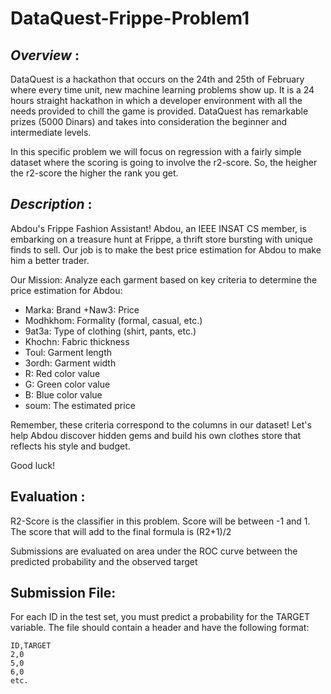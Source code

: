 # DataQuest-Frippe-Problem1

## _**Overview**_ :

DataQuest is a hackathon that occurs on the 24th and 25th of February where every time unit, new machine learning problems show up. It is a 24 hours straight hackathon in which a developer environment with all the needs provided to chill the game is provided. DataQuest has remarkable prizes (5000 Dinars) and takes into consideration the beginner and intermediate levels.

In this specific problem we will focus on regression with a fairly simple dataset where the scoring is going to involve the r2-score. So, the heigher the r2-score the higher the rank you get. 

## _**Description**_ :
Abdou's Frippe Fashion Assistant!
Abdou, an IEEE INSAT CS member, is embarking on a treasure hunt at Frippe, a thrift store bursting with unique finds to sell. Our job is to make the best price estimation for Abdou to make him a better trader.

Our Mission: Analyze each garment based on key criteria to determine the price estimation for Abdou:

+ Marka: Brand
+Naw3: Price
+ Modhkhom: Formality (formal, casual, etc.)
+ 9at3a: Type of clothing (shirt, pants, etc.)
+ Khochn: Fabric thickness
+ Toul: Garment length
+ 3ordh: Garment width
+ R: Red color value
+ G: Green color value
+ B: Blue color value
+ soum: The estimated price


Remember, these criteria correspond to the columns in our dataset! Let's help Abdou discover hidden gems and build his own clothes store that reflects his style and budget.

Good luck!

## Evaluation : 
R2-Score is the classifier in this problem. Score will be between -1 and 1. The score that will add to the final formula is (R2+1)/2

Submissions are evaluated on area under the ROC curve between the predicted probability and the observed target

## Submission File: 

For each ID in the test set, you must predict a probability for the TARGET variable. The file should contain a header and have the following format:


```
ID,TARGET
2,0
5,0
6,0
etc.

```

